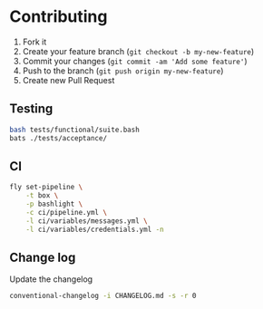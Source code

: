 
# Contributing

1. Fork it
2. Create your feature branch (`git checkout -b my-new-feature`)
3. Commit your changes (`git commit -am 'Add some feature'`)
4. Push to the branch (`git push origin my-new-feature`)
5. Create new Pull Request

## Testing

```bash
bash tests/functional/suite.bash
bats ./tests/acceptance/
```

## CI

```bash
fly set-pipeline \
    -t box \
    -p bashlight \
    -c ci/pipeline.yml \
    -l ci/variables/messages.yml \
    -l ci/variables/credentials.yml -n
```

## Change log

Update the changelog

```bash
conventional-changelog -i CHANGELOG.md -s -r 0
```